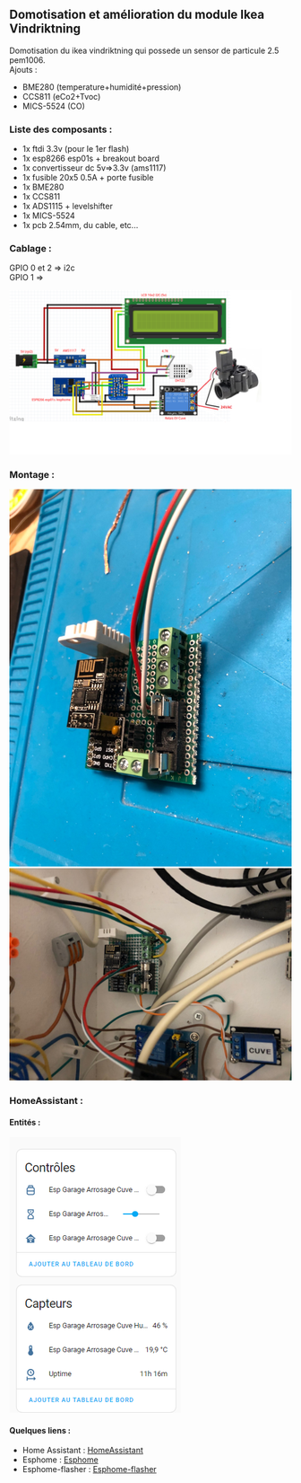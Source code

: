 ## Domotisation et amélioration du module Ikea Vindriktning

Domotisation du ikea vindriktning qui possede un sensor de particule 2.5 pem1006.  
Ajouts :
 - BME280 (temperature+humidité+pression)
 - CCS811 (eCo2+Tvoc)
 - MICS-5524 (CO)

### Liste des composants :

- 1x ftdi 3.3v (pour le 1er flash)
- 1x esp8266 esp01s + breakout board
- 1x convertisseur dc 5v=>3.3v (ams1117)
- 1x fusible 20x5 0.5A + porte fusible
- 1x BME280
- 1x CCS811
- 1x ADS1115 + levelshifter
- 1x MICS-5524
- 1x pcb 2.54mm, du cable, etc...

### Cablage :

GPIO 0 et 2 => i2c  
GPIO 1 => 

![links](https://github.com/NicoDupont/esp_remplissage_cuve/blob/main/img/shema.png?raw=true)

### Montage :

![pcb](https://github.com/NicoDupont/esp_remplissage_cuve/blob/main/img/pcbok.jpg?raw=true)
![integration](https://github.com/NicoDupont/esp_remplissage_cuve/blob/main/img/boxpcb.jpg?raw=true)


### HomeAssistant :

#### Entités :

![links](https://github.com/NicoDupont/esp_remplissage_cuve/blob/main/img/entite.png?raw=true)

#### Quelques liens :
- Home Assistant : [HomeAssistant](https://www.home-assistant.io/) 
- Esphome : [Esphome](https://esphome.io/index.html) 
- Esphome-flasher : [Esphome-flasher](https://github.com/esphome/esphome-flasher/releases)
    







